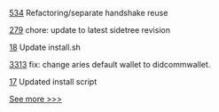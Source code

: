 
[534](https://github.com/hyperledger/aries-vcx/pull/534) Refactoring/separate handshake reuse

[279](https://github.com/hyperledger/aries-framework-go-ext/pull/279) chore: update to latest sidetree revision

[18](https://github.com/hyperledger-labs/weft/pull/18) Update install.sh

[3313](https://github.com/hyperledger/aries-framework-go/pull/3313) fix: change aries default wallet to didcommwallet.

[17](https://github.com/hyperledger-labs/weft/pull/17) Updated install script


[See more >>>](https://start-here.hyperledger.org/pull-requests)
